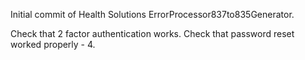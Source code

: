 Initial commit of Health Solutions ErrorProcessor837to835Generator.

Check that 2 factor authentication works.
Check that password reset worked properly - 4.
